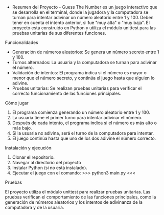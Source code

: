 - Resumen del Proyecto -
Guess The Number es un juego interactivo que se desarrolla en el terminal, donde la jugadora y la computadora se turnan para intentar adivinar un número aleatorio entre 1 y 100. Deben tener en cuenta el intento anterior, si fue "muy alta" o "muy baja". El proyecto está construido en Python y utiliza el módulo unittest para las pruebas unitarias de sus diferentes funciones.

Funcionalidades
- Generación de números aleatorios: Se genera un número secreto entre 1 y 100.
- Turnos alternados: La usuaria y la computadora se turnan para adivinar el número.
- Validación de intentos: El programa indica si el número es mayor o menor que el número secreto, y continúa el juego hasta que alguien lo adivine.
- Pruebas unitarias: Se realizan pruebas unitarias para verificar el correcto funcionamiento de las funciones principales.

Cómo jugar
1.  El programa comienza generando un número aleatorio entre 1 y 100.
2.	La usuaria tiene el primer turno para intentar adivinar el número.
3.	Después de cada intento, el programa indica si el número es más alto o más bajo.
4.	Si la usuaria no adivina, será el turno de la computadora para intentar.
5.	El juego continúa hasta que uno de los dos adivine el número correcto.


Instalación y ejecución
1.	Clonar el repositorio.
2.	Navegar al directorio del proyecto
3.	Instalar Python (si no está instalado).
4.	Ejecutar el juego con el comando:  >>> python3 main.py <<<

Pruebas

El proyecto utiliza el módulo unittest para realizar pruebas unitarias. Las pruebas verifican el comportamiento de las funciones principales, como la generación de números aleatorios y los intentos de adivinanza de la computadora y de la usuaria. 
